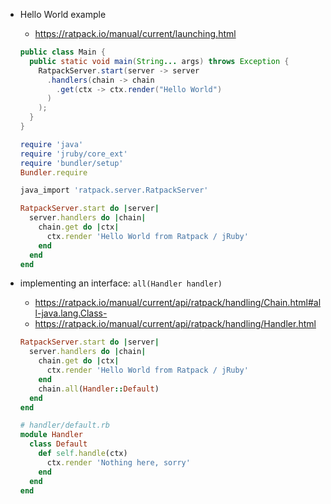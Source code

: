 * Hello World example
  * https://ratpack.io/manual/current/launching.html

  ```java
  public class Main {
    public static void main(String... args) throws Exception {
      RatpackServer.start(server -> server
        .handlers(chain -> chain
          .get(ctx -> ctx.render("Hello World")
        )
      );
    }
  }
  ```

  ```ruby
  require 'java'
  require 'jruby/core_ext'
  require 'bundler/setup'
  Bundler.require

  java_import 'ratpack.server.RatpackServer'

  RatpackServer.start do |server|
    server.handlers do |chain|
      chain.get do |ctx|
        ctx.render 'Hello World from Ratpack / jRuby'
      end
    end
  end
  ```
* implementing an interface: `all(Handler handler)`
  * https://ratpack.io/manual/current/api/ratpack/handling/Chain.html#all-java.lang.Class-
  * https://ratpack.io/manual/current/api/ratpack/handling/Handler.html

  ```ruby
  RatpackServer.start do |server|
    server.handlers do |chain|
      chain.get do |ctx|
        ctx.render 'Hello World from Ratpack / jRuby'
      end
      chain.all(Handler::Default)
    end
  end

  # handler/default.rb
  module Handler
    class Default
      def self.handle(ctx)
        ctx.render 'Nothing here, sorry'
      end
    end
  end
  ```


